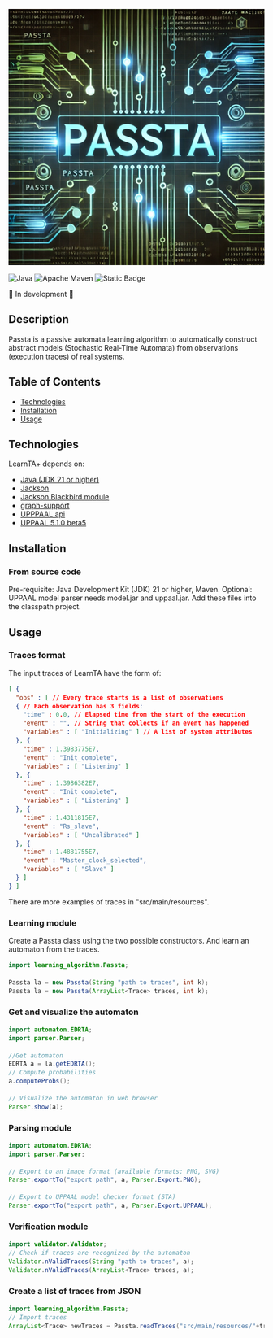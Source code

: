 ![Logo Passta](resources/passta_logo.webp)


![Java](https://img.shields.io/badge/java-%23ED8B00.svg?style=for-the-badge&logo=openjdk&logoColor=white)
![Apache Maven](https://img.shields.io/badge/Apache%20Maven-C71A36?style=for-the-badge&logo=Apache%20Maven&logoColor=white)
![Static Badge](https://img.shields.io/badge/Licence-Affero_GPL3-blue)

🚧 In development 🚧

## Description

Passta is a passive automata learning algorithm to automatically construct abstract models (Stochastic Real-Time Automata) from observations (execution traces) of real systems.

## Table of Contents
- [Technologies](#Technologies)
- [Installation](#installation)
- [Usage](#usage)

## Technologies
LearnTA+ depends on:
- <a href="https://www.java.com/es/" target="_blank">Java (JDK 21 or higher)</a>
- <a href="https://github.com/FasterXML/jackson" target="_blank">Jackson</a>
- <a href="https://github.com/FasterXML/jackson-modules-base/tree/2.18/blackbird" target="_blank">Jackson Blackbird module</a>
- <a href="https://github.com/jamisonjiang/graph-support" target="_blank">graph-support</a>
- <a href="https://commons.apache.org/proper/commons-io/" target="_blank">UPPPAAL api</a>
- <a href="https://uppaal.org/" target="_blank">UPPAAL 5.1.0 beta5</a>


## Installation

### From source code
Pre-requisite: Java Development Kit (JDK)  21 or higher, Maven.
Optional: UPPAAL model parser needs model.jar and uppaal.jar. Add these files into the classpath project.

## Usage

### Traces format
The input traces of LearnTA have the form of:
```json
[ {
  "obs" : [ // Every trace starts is a list of observations
  { // Each observation has 3 fields:
    "time" : 0.0, // Elapsed time from the start of the execution
    "event" : "", // String that collects if an event has happened
    "variables" : [ "Initializing" ] // A list of system attributes
  }, {
    "time" : 1.3983775E7,
    "event" : "Init_complete",
    "variables" : [ "Listening" ]
  }, {
    "time" : 1.3986382E7,
    "event" : "Init_complete",
    "variables" : [ "Listening" ]
  }, {
    "time" : 1.4311815E7,
    "event" : "Rs_slave",
    "variables" : [ "Uncalibrated" ]
  }, {
    "time" : 1.4881755E7,
    "event" : "Master_clock_selected",
    "variables" : [ "Slave" ]
  } ]
} ]
```

There are more examples of traces in "src/main/resources".

### Learning module
Create a Passta class using the two possible constructors. And learn an automaton from the traces.
```java
import learning_algorithm.Passta;

Passta la = new Passta(String "path to traces", int k);
Passta la = new Passta(ArrayList<Trace> traces, int k);
```

### Get and visualize the automaton
```java
import automaton.EDRTA;
import parser.Parser;

//Get automaton
EDRTA a = la.getEDRTA();
// Compute probabilities
a.computeProbs();

// Visualize the automaton in web browser
Parser.show(a);
```

### Parsing module
```java
import automaton.EDRTA;
import parser.Parser;

// Export to an image format (available formats: PNG, SVG)
Parser.exportTo("export path", a, Parser.Export.PNG);

// Export to UPPAAL model checker format (STA)
Parser.exportTo("export path", a, Parser.Export.UPPAAL);

```

### Verification module
```java
import validator.Validator;
// Check if traces are recognized by the automaton
Validator.nValidTraces(String "path to traces", a);
Validator.nValidTraces(ArrayList<Trace> traces, a);
```

### Create a list of traces from JSON

```java
import learning_algorithm.Passta;
// Import traces
ArrayList<Trace> newTraces = Passta.readTraces("src/main/resources/"+traces);
```
